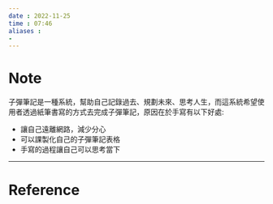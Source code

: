 ```yaml
---
date : 2022-11-25
time : 07:46
aliases :
- 
---
```

# Note
子彈筆記是一種系統，幫助自己記錄過去、規劃未來、思考人生，而這系統希望使用者透過紙筆書寫的方式去完成子彈筆記，原因在於手寫有以下好處: 
- 讓自己遠離網路，減少分心
- 可以課製化自己的子彈筆記表格
- 手寫的過程讓自己可以思考當下

---
# Reference

